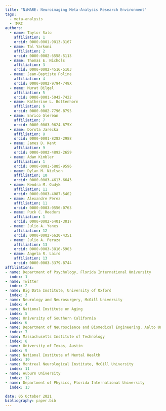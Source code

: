 ```yaml
---
title: "NiMARE: Neuroimaging Meta-Analysis Research Environment"
tags:
  - meta-analysis
  - fMRI
authors:
  - name: Taylor Salo
    affiliation: 1
    orcid: 0000-0001-9813-3167
  - name: Tal Yarkoni
    affiliation: 2
    orcid: 0000-0002-6558-5113
  - name: Thomas E. Nichols
    affiliation: 3
    orcid: 0000-0002-4516-5103
  - name: Jean-Baptiste Poline
    affiliation: 4
    orcid: 0000-0002-9794-749X
  - name: Murat Bilgel
    affiliation: 5
    orcid: 0000-0001-5042-7422
  - name: Katherine L. Bottenhorn
    affiliation: 6
    orcid: 0000-0002-7796-8795
  - name: Enrico Glerean
    affiliation: 7
    orcid: 0000-0003-0624-675X
  - name: Dorota Jarecka
    affiliation: 8
    orcid: 0000-0001-8282-2988
  - name: James D. Kent
    affiliation: 9
    orcid: 0000-0002-4892-2659
  - name: Adam Kimbler
    affiliation: 1
    orcid: 0000-0001-5885-9596
  - name: Dylan M. Nielson
    affiliation: 10
    orcid: 0000-0003-4613-6643
  - name: Kendra M. Oudyk
    affiliation: 11
    orcid: 0000-0003-4087-5402
  - name: Alexandre Pérez
    affiliation: 11
    orcid: 0000-0003-0556-0763
  - name: Puck C. Reeders
    affiliation: 1
    orcid: 0000-0002-6401-3017
  - name: Julio A. Yanes
    affiliation: 12
    orcid: 0000-0002-6620-4351
  - name: Julio A. Peraza
    affiliation: 13
    orcid: 0000-0003-3816-5903
  - name: Angela R. Laird
    affiliation: 13
    orcid: 0000-0003-3379-8744
affiliations:
- name: Department of Psychology, Florida International University
  index: 1
- name: Twitter
  index: 2
- name: Big Data Institute, University of Oxford
  index: 3
- name: Neurology and Neurosurgery, McGill University
  index: 4
- name: National Institute on Aging
  index: 5
- name: University of Southern California
  index: 6
- name: Department of Neuroscience and Biomedical Engineering, Aalto University
  index: 7
- name: Massachusetts Institute of Technology
  index: 8
- name: University of Texas, Austin
  index: 9
- name: National Institute of Mental Health
  index: 10
- name: Montreal Neurological Institute, McGill University
  index: 11
- name: Auburn University
  index: 12
- name: Department of Physics, Florida International University
  index: 13

date: 05 October 2021
bibliography: paper.bib
---
```

